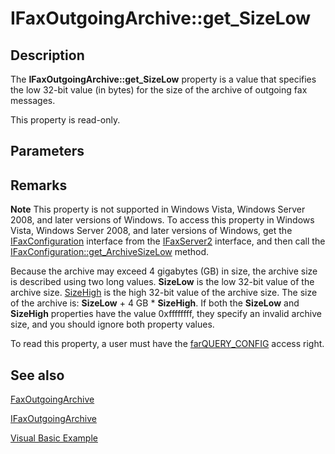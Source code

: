 # IFaxOutgoingArchive::get_SizeLow

## Description

The **IFaxOutgoingArchive::get_SizeLow** property is a value that specifies the low 32-bit value (in bytes) for the size of the archive of outgoing fax messages.

This property is read-only.

## Parameters

## Remarks

**Note** This property is not supported in Windows Vista, Windows Server 2008, and later versions of Windows. To access this property in Windows Vista, Windows Server 2008, and later versions of Windows, get the [IFaxConfiguration](https://learn.microsoft.com/previous-versions/windows/desktop/api/faxcomex/nn-faxcomex-ifaxconfiguration) interface from the [IFaxServer2](https://learn.microsoft.com/previous-versions/windows/desktop/api/faxcomex/nn-faxcomex-ifaxserver2) interface, and then call the [IFaxConfiguration::get_ArchiveSizeLow](https://learn.microsoft.com/previous-versions/windows/desktop/api/faxcomex/nf-faxcomex-ifaxconfiguration-get_archivesizelow) method.

Because the archive may exceed 4 gigabytes (GB) in size, the archive size is described using two long values. **SizeLow** is the low 32-bit value of the archive size. [SizeHigh](https://learn.microsoft.com/previous-versions/windows/desktop/fax/-mfax-faxoutgoingarchive-sizehigh-vb) is the high 32-bit value of the archive size. The size of the archive is: **SizeLow** + 4 GB * **SizeHigh**. If both the **SizeLow** and **SizeHigh** properties have the value 0xffffffff, they specify an invalid archive size, and you should ignore both property values.

To read this property, a user must have the [farQUERY_CONFIG](https://learn.microsoft.com/previous-versions/windows/desktop/api/faxcomex/ne-faxcomex-fax_access_rights_enum) access right.

## See also

[FaxOutgoingArchive](https://learn.microsoft.com/previous-versions/windows/desktop/fax/-mfax-faxoutgoingarchive)

[IFaxOutgoingArchive](https://learn.microsoft.com/previous-versions/windows/desktop/api/faxcomex/nn-faxcomex-ifaxoutgoingarchive)

[Visual Basic Example](https://learn.microsoft.com/previous-versions/windows/desktop/fax/-mfax-managing-the-outgoing-archive)
